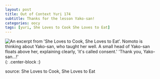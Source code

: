 ```yaml
---
layout: post
title: Out of Context Yuri 174
subtitle: Thanks for the lesson Yako-san!
categories: oocy
tags: [yuri, She Loves to Cook She Loves to Eat]
---
```



![An excerpt from 'She Loves to Cook, She Loves to Eat'. Nomoto is thinking about Yako-san, who taught her well. A small head of Yako-san floats above her, explaining clearly, 'it's called consent.' 'Thank you, Yako-san...!'](https://imgur.com/Wu645az.png){: .center-block :}


source: She Loves to Cook, She Loves to Eat